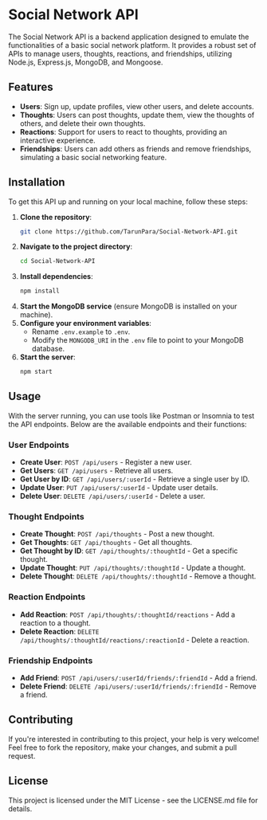 
# Social Network API

The Social Network API is a backend application designed to emulate the functionalities of a basic social network platform. It provides a robust set of APIs to manage users, thoughts, reactions, and friendships, utilizing Node.js, Express.js, MongoDB, and Mongoose.

## Features

- **Users**: Sign up, update profiles, view other users, and delete accounts.
- **Thoughts**: Users can post thoughts, update them, view the thoughts of others, and delete their own thoughts.
- **Reactions**: Support for users to react to thoughts, providing an interactive experience.
- **Friendships**: Users can add others as friends and remove friendships, simulating a basic social networking feature.

## Installation

To get this API up and running on your local machine, follow these steps:

1. **Clone the repository**:
   ```bash
   git clone https://github.com/TarunPara/Social-Network-API.git
   ```
2. **Navigate to the project directory**:
   ```bash
   cd Social-Network-API
   ```
3. **Install dependencies**:
   ```bash
   npm install
   ```
4. **Start the MongoDB service** (ensure MongoDB is installed on your machine).
5. **Configure your environment variables**:
   - Rename `.env.example` to `.env`.
   - Modify the `MONGODB_URI` in the `.env` file to point to your MongoDB database.
6. **Start the server**:
   ```bash
   npm start
   ```

## Usage

With the server running, you can use tools like Postman or Insomnia to test the API endpoints. Below are the available endpoints and their functions:

### User Endpoints

- **Create User**: `POST /api/users` - Register a new user.
- **Get Users**: `GET /api/users` - Retrieve all users.
- **Get User by ID**: `GET /api/users/:userId` - Retrieve a single user by ID.
- **Update User**: `PUT /api/users/:userId` - Update user details.
- **Delete User**: `DELETE /api/users/:userId` - Delete a user.

### Thought Endpoints

- **Create Thought**: `POST /api/thoughts` - Post a new thought.
- **Get Thoughts**: `GET /api/thoughts` - Get all thoughts.
- **Get Thought by ID**: `GET /api/thoughts/:thoughtId` - Get a specific thought.
- **Update Thought**: `PUT /api/thoughts/:thoughtId` - Update a thought.
- **Delete Thought**: `DELETE /api/thoughts/:thoughtId` - Remove a thought.

### Reaction Endpoints

- **Add Reaction**: `POST /api/thoughts/:thoughtId/reactions` - Add a reaction to a thought.
- **Delete Reaction**: `DELETE /api/thoughts/:thoughtId/reactions/:reactionId` - Delete a reaction.

### Friendship Endpoints

- **Add Friend**: `POST /api/users/:userId/friends/:friendId` - Add a friend.
- **Delete Friend**: `DELETE /api/users/:userId/friends/:friendId` - Remove a friend.

## Contributing

If you're interested in contributing to this project, your help is very welcome! Feel free to fork the repository, make your changes, and submit a pull request.

## License

This project is licensed under the MIT License - see the LICENSE.md file for details.


